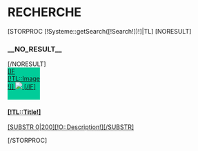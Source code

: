 <div class="container" style="padding:20px;">
    <h1>RECHERCHE</h1>
    [STORPROC [!Systeme::getSearch([!Search!])!]|TL]
    [NORESULT]
    <h3>__NO_RESULT__</h3>
    [/NORESULT]
    <div class="media">
        <a class="pull-left" href="[!TL::Url!]" style="display: block;width: 75px;height: 75px;background-color: #00CC99;">
            [IF [!TL::Image!]]
            <img src="/[!TL::Image!].mini.75x75.jpg" />
            [/IF]
        </a>
        <div class="media-body">
            <a class="pull-left" href="[!TL::Url!]">
                <h4 class="media-heading">[!TL::Title!]</h4>
                <p>[SUBSTR 0|200][!O::Description!][/SUBSTR]</p>
            </a>
        </div>
    </div>
    [/STORPROC]
</div>